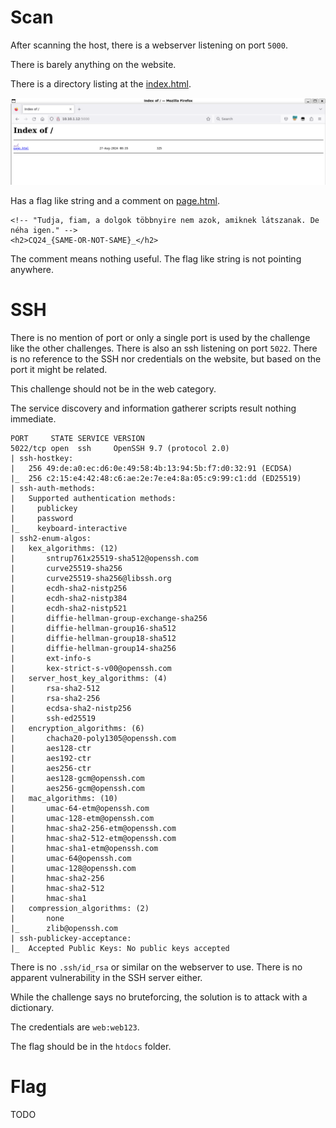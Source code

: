 # Scan

After scanning the host, there is a webserver listening on port `5000`. 

There is barely anything on the website. 

There is a directory listing at the [index.html](workdir/index.html).


![](screenshots/1.png)

Has a flag like string and a comment on [page.html](workdir/page.html).

```
<!-- "Tudja, fiam, a dolgok többnyire nem azok, amiknek látszanak. De néha igen." -->
<h2>CQ24_{SAME-OR-NOT-SAME}_</h2>
```

The comment means nothing useful. The flag like string is not pointing anywhere.

# SSH

There is no mention of port or only a single port is used by the challenge like the other challenges. There is also an ssh listening on port `5022`. There is no reference to the SSH nor credentials on the website, but based on the port it might be related.

This challenge should not be in the web category.

The service discovery and information gatherer scripts result nothing immediate.

```
PORT     STATE SERVICE VERSION
5022/tcp open  ssh     OpenSSH 9.7 (protocol 2.0)
| ssh-hostkey:
|   256 49:de:a0:ec:d6:0e:49:58:4b:13:94:5b:f7:d0:32:91 (ECDSA)
|_  256 c2:15:e4:42:48:c6:ae:2e:7e:e4:8a:05:c9:99:c1:dd (ED25519)
| ssh-auth-methods:
|   Supported authentication methods:
|     publickey
|     password
|_    keyboard-interactive
| ssh2-enum-algos:
|   kex_algorithms: (12)
|       sntrup761x25519-sha512@openssh.com
|       curve25519-sha256
|       curve25519-sha256@libssh.org
|       ecdh-sha2-nistp256
|       ecdh-sha2-nistp384
|       ecdh-sha2-nistp521
|       diffie-hellman-group-exchange-sha256
|       diffie-hellman-group16-sha512
|       diffie-hellman-group18-sha512
|       diffie-hellman-group14-sha256
|       ext-info-s
|       kex-strict-s-v00@openssh.com
|   server_host_key_algorithms: (4)
|       rsa-sha2-512
|       rsa-sha2-256
|       ecdsa-sha2-nistp256
|       ssh-ed25519
|   encryption_algorithms: (6)
|       chacha20-poly1305@openssh.com
|       aes128-ctr
|       aes192-ctr
|       aes256-ctr
|       aes128-gcm@openssh.com
|       aes256-gcm@openssh.com
|   mac_algorithms: (10)
|       umac-64-etm@openssh.com
|       umac-128-etm@openssh.com
|       hmac-sha2-256-etm@openssh.com
|       hmac-sha2-512-etm@openssh.com
|       hmac-sha1-etm@openssh.com
|       umac-64@openssh.com
|       umac-128@openssh.com
|       hmac-sha2-256
|       hmac-sha2-512
|       hmac-sha1
|   compression_algorithms: (2)
|       none
|_      zlib@openssh.com
| ssh-publickey-acceptance:
|_  Accepted Public Keys: No public keys accepted
```

There is no `.ssh/id_rsa` or similar on the webserver to use. There is no apparent vulnerability in the SSH server either.

While the challenge says no bruteforcing, the solution is to attack with a dictionary.

The credentials are `web:web123`.

The flag should be in the `htdocs` folder.

# Flag

TODO